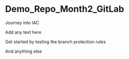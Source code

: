 # Demo_Repo_Month2_GitLab
Journey into IAC

Add any text here

Get started by testing the branch protection rules

And anything else
